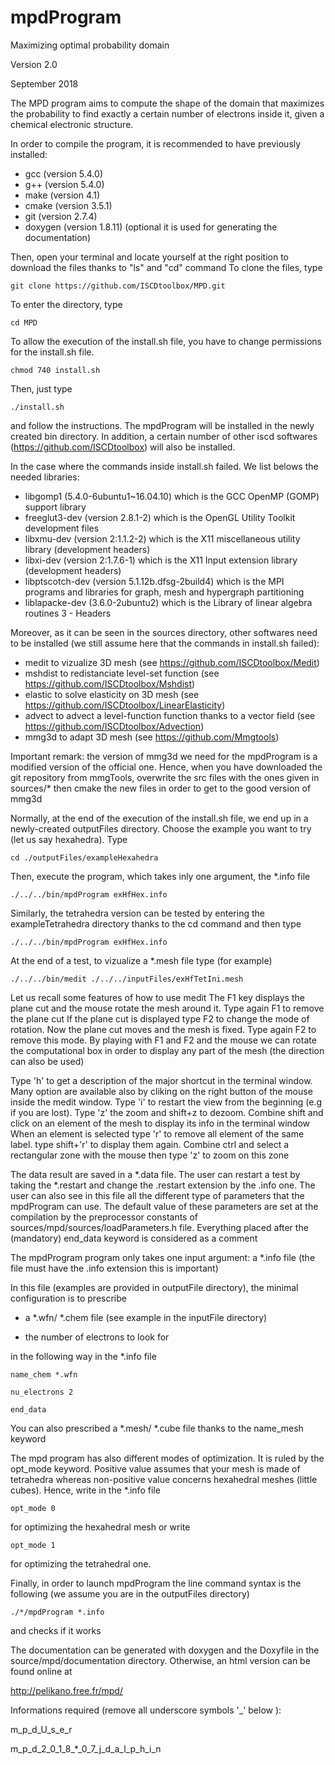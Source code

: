 # mpdProgram
Maximizing optimal probability domain

Version 2.0

September 2018

The MPD program aims to compute the shape of the domain that maximizes the probability to find exactly a certain number of electrons inside it, given a chemical electronic structure.

In order to compile the program, it is recommended to have previously installed:
* gcc (version 5.4.0)
* g++ (version 5.4.0)
* make (version 4.1)
* cmake (version 3.5.1)
* git (version 2.7.4)
* doxygen (version 1.8.11) (optional it is used for generating the documentation)

Then, open your terminal and locate yourself at the right position to download the files thanks to "ls" and "cd" command
To clone the files, type

	git clone https://github.com/ISCDtoolbox/MPD.git

To enter the directory, type

	cd MPD

To allow the execution of the install.sh file, you have to change permissions for the install.sh file.

	chmod 740 install.sh

Then, just type

	./install.sh

and follow the instructions. The mpdProgram will be installed in the newly created bin directory. In addition, a certain number of other iscd softwares (https://github.com/ISCDtoolbox) will also be installed.

In the case where the commands inside install.sh failed. We list belows the needed libraries:
* libgomp1 (5.4.0-6ubuntu1~16.04.10) which is the GCC OpenMP (GOMP) support library
* freeglut3-dev (version 2.8.1-2) which is the OpenGL Utility Toolkit development files
* libxmu-dev (version 2:1.1.2-2) which is the X11 miscellaneous utility library (development headers)
* libxi-dev (version 2:1.7.6-1) which is the X11 Input extension library (development headers)
* libptscotch-dev (version 5.1.12b.dfsg-2build4) which is the MPI programs and libraries for graph, mesh and hypergraph partitioning
* liblapacke-dev (3.6.0-2ubuntu2) which is the Library of linear algebra routines 3 - Headers

Moreover, as it can be seen in the sources directory, other softwares need to be installed (we still assume here that the commands in install.sh failed):
* medit to vizualize 3D mesh (see https://github.com/ISCDtoolbox/Medit)
* mshdist to redistanciate level-set function (see https://github.com/ISCDtoolbox/Mshdist)
* elastic to solve elasticity on 3D mesh (see https://github.com/ISCDtoolbox/LinearElasticity)
* advect to advect a level-function function thanks to a vector field (see https://github.com/ISCDtoolbox/Advection)
* mmg3d to adapt 3D mesh (see https://github.com/Mmgtools)

Important remark: the version of mmg3d we need for the mpdProgram is a modified version of the official one. Hence, when you have downloaded the git repository from mmgTools, overwrite the src files with the ones given in sources/* then cmake the new files in order to get to the good version of mmg3d 	


Normally, at the end of the execution of the install.sh file, we end up in a newly-created outputFiles directory. Choose the example you want to try (let us say hexahedra). Type

	cd ./outputFiles/exampleHexahedra

Then, execute the program, which takes inly one argument, the *.info file

	./../../bin/mpdProgram exHfHex.info

Similarly, the tetrahedra version can be tested by entering the exampleTetrahedra directory thanks to the cd command and then type

	./../../bin/mpdProgram exHfHex.info

At the end of a test, to vizualize a *.mesh file type (for example)

	./../../bin/medit ./../../inputFiles/exHfTetIni.mesh


Let us recall some features of how to use medit
The F1 key displays the plane cut and the mouse rotate the mesh around it. Type again F1 to remove the plane cut
If the plane cut is displayed type F2 to change the mode of rotation. Now the plane cut moves and the mesh is fixed. Type again F2 to remove this mode. 
By playing with F1 and F2 and the mouse we can rotate the computational box in order to display any part of the mesh (the direction can also be used)

Type 'h' to get a description of the major shortcut in the terminal window.
Many option are available also by cliking on the right button of the mouse inside the medit window.
Type 'i' to restart the view from the beginning (e.g if you are lost).
Type 'z' the zoom and shift+z to dezoom.
Combine shift and click on an element of the mesh to display its info in the terminal window
When an element is selected type 'r' to remove all element of the same label. type shift+'r' to display them again.
Combine ctrl and select a rectangular zone with the mouse then type 'z' to zoom on this zone


The data result are saved in a *.data file. The user can restart a test by taking the *.restart and change the .restart extension by the .info one. The user can also see in this file all the different type of parameters that the mpdProgram can use. The default value of these parameters are set at the compilation by the preprocessor constants of sources/mpd/sources/loadParameters.h file. Everything placed after the (mandatory) end_data keyword is considered as a comment

The mpdProgram program only takes one input argument: a *.info file (the file must have the .info extension this is important)

In this file (examples are provided in outputFile directory), the minimal
configuration is to prescribe

* a *.wfn/ *.chem file (see example in the inputFile directory)

* the number of electrons to look for
 
in the following way in the *.info file

	name_chem *.wfn

	nu_electrons 2

	end_data

You can also prescribed a *.mesh/ *.cube file thanks to the name_mesh keyword

The mpd program has also different modes of optimization. It is ruled by the
opt_mode keyword. Positive value assumes that your mesh is made of tetrahedra
whereas non-positive value concerns hexahedral meshes (little cubes). Hence, write in the *.info file

	opt_mode 0

for optimizing the hexahedral mesh or write

	opt_mode 1 

for optimizing the tetrahedral one.

Finally, in order to launch mpdProgram the line command syntax is the following (we assume you are in the outputFiles directory)

	./*/mpdProgram *.info

and checks if it works

The documentation can be generated with doxygen and the Doxyfile in the source/mpd/documentation directory. Otherwise, an html version can be found online at

http://pelikano.free.fr/mpd/

Informations required (remove all underscore symbols '_' below ):

m_p_d_U_s_e_r 

m_p_d_2_0_1_8_*_0_7_j_d_a_l_p_h_i_n 

